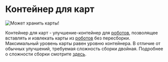 # Контейнер для карт

![Может хранить карты!](oredict:oc:cardContainer1)

Контейнер для карт - улучшение-контейнер для [роботов](../block/robot.md), позволящее вставлять и извлекать карты из [роботов](../block/robot.md) без пересборки. Максимальный уровень карты равен уровню контейнера. В отличие от обычных улучшений, требуемая сложность сборки двойная. Подробнее о сложности сборки смотрите [здесь](../block/robot.md).
